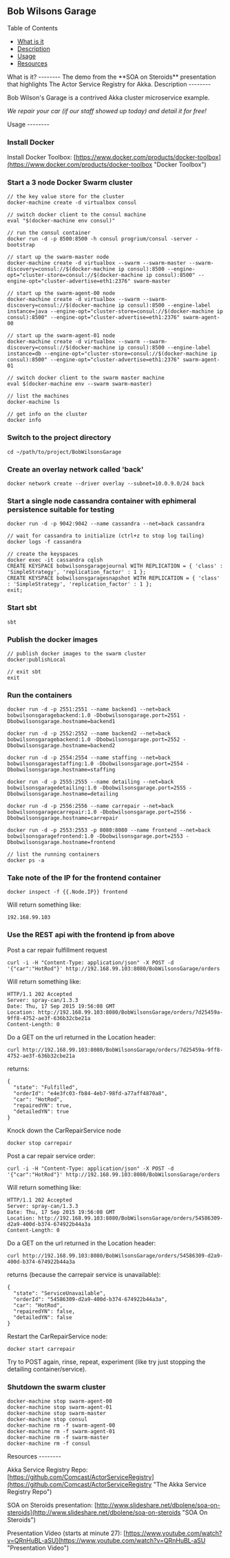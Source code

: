 ## Bob Wilsons Garage ##

Table of Contents

 * [What is it](#what)
 * [Description](#description)
 * [Usage](#usage)
 * [Resources](#resources)

<a name="what">
What is it?
--------
</a>
The demo from the **SOA on Steroids** presentation that highlights The Actor Service Registry for Akka.

<a name="description">
Description
--------
</a>

Bob Wilson's Garage is a contrived Akka cluster microservice example.

*We repair your car (if our staff showed up today) and detail it for free!*

<a name="usage">
Usage
--------
</a>

### Install Docker

Install Docker Toolbox: [https://www.docker.com/products/docker-toolbox](https://www.docker.com/products/docker-toolbox "Docker Toolbox")

### Start a 3 node Docker Swarm cluster

```
// the key value store for the cluster
docker-machine create -d virtualbox consul

// switch docker client to the consul machine
eval "$(docker-machine env consul)"

// run the consul container
docker run -d -p 8500:8500 -h consul progrium/consul -server -bootstrap

// start up the swarm-master node
docker-machine create -d virtualbox --swarm --swarm-master --swarm-discovery=consul://$(docker-machine ip consul):8500 --engine-opt="cluster-store=consul://$(docker-machine ip consul):8500" --engine-opt="cluster-advertise=eth1:2376" swarm-master

// start up the swarm-agent-00 node
docker-machine create -d virtualbox --swarm --swarm-discovery=consul://$(docker-machine ip consul):8500 --engine-label instance=java --engine-opt="cluster-store=consul://$(docker-machine ip consul):8500" --engine-opt="cluster-advertise=eth1:2376" swarm-agent-00

// start up the swarm-agent-01 node
docker-machine create -d virtualbox --swarm --swarm-discovery=consul://$(docker-machine ip consul):8500 --engine-label instance=db --engine-opt="cluster-store=consul://$(docker-machine ip consul):8500" --engine-opt="cluster-advertise=eth1:2376" swarm-agent-01

// switch docker client to the swarm master machine
eval $(docker-machine env --swarm swarm-master)

// list the machines
docker-machine ls

// get info on the cluster
docker info

```

### Switch to the project directory

```
cd ~/path/to/project/BobWilsonsGarage
```

### Create an overlay network called 'back'

```
docker network create --driver overlay --subnet=10.0.9.0/24 back
```

### Start a single node cassandra container with ephimeral persistence suitable for testing

```
docker run -d -p 9042:9042 --name cassandra --net=back cassandra

// wait for cassandra to initialize (ctrl+z to stop log tailing)
docker logs -f cassandra

// create the keyspaces
docker exec -it cassandra cqlsh
CREATE KEYSPACE bobwilsonsgaragejournal WITH REPLICATION = { 'class' : 'SimpleStrategy', 'replication_factor' : 1 };
CREATE KEYSPACE bobwilsonsgaragesnapshot WITH REPLICATION = { 'class' : 'SimpleStrategy', 'replication_factor' : 1 };
exit;
```

### Start sbt 

```
sbt
```

### Publish the docker images 

```
// publish docker images to the swarm cluster
docker:publishLocal

// exit sbt
exit
```

### Run the containers 

```
docker run -d -p 2551:2551 --name backend1 --net=back bobwilsonsgaragebackend:1.0 -Dbobwilsonsgarage.port=2551 -Dbobwilsonsgarage.hostname=backend1

docker run -d -p 2552:2552 --name backend2 --net=back bobwilsonsgaragebackend:1.0 -Dbobwilsonsgarage.port=2552 -Dbobwilsonsgarage.hostname=backend2

docker run -d -p 2554:2554 --name staffing --net=back bobwilsonsgaragestaffing:1.0 -Dbobwilsonsgarage.port=2554 -Dbobwilsonsgarage.hostname=staffing

docker run -d -p 2555:2555 --name detailing --net=back bobwilsonsgaragedetailing:1.0 -Dbobwilsonsgarage.port=2555 -Dbobwilsonsgarage.hostname=detailing

docker run -d -p 2556:2556 --name carrepair --net=back bobwilsonsgaragecarrepair:1.0 -Dbobwilsonsgarage.port=2556 -Dbobwilsonsgarage.hostname=carrepair

docker run -d -p 2553:2553 -p 8080:8080 --name frontend --net=back bobwilsonsgaragefrontend:1.0 -Dbobwilsonsgarage.port=2553 -Dbobwilsonsgarage.hostname=frontend
```

```
// list the running containers
docker ps -a
```


### Take note of the IP for the frontend container
```
docker inspect -f {{.Node.IP}} frontend
```

Will return something like:

```
192.168.99.103
```
### Use the REST api with the frontend ip from above

Post a car repair fulfillment request

```
curl -i -H "Content-Type: application/json" -X POST -d '{"car":"HotRod"}' http://192.168.99.103:8080/BobWilsonsGarage/orders
```

Will return something like:

```
HTTP/1.1 202 Accepted
Server: spray-can/1.3.3
Date: Thu, 17 Sep 2015 19:56:08 GMT
Location: http://192.168.99.103:8080/BobWilsonsGarage/orders/7d25459a-9ff8-4752-ae3f-636b32cbe21a
Content-Length: 0
```

Do a GET on the url returned in the Location header:

```
curl http://192.168.99.103:8080/BobWilsonsGarage/orders/7d25459a-9ff8-4752-ae3f-636b32cbe21a
```

returns:

```
{
  "state": "Fulfilled",
  "orderId": "e4e3fc03-fb84-4eb7-98fd-a77aff4870a8",
  "car": "HotRod",
  "repairedYN": true,
  "detailedYN": true
}
```
Knock down the CarRepairService node

```
docker stop carrepair
```

Post a car repair service order:

```
curl -i -H "Content-Type: application/json" -X POST -d '{"car":"HotRod"}' http://192.168.99.103:8080/BobWilsonsGarage/orders
```

Will return something like:

```
HTTP/1.1 202 Accepted
Server: spray-can/1.3.3
Date: Thu, 17 Sep 2015 19:56:08 GMT
Location: http://192.168.99.103:8080/BobWilsonsGarage/orders/54586309-d2a9-400d-b374-674922b44a3a
Content-Length: 0
```

Do a GET on the url returned in the Location header:

```
curl http://192.168.99.103:8080/BobWilsonsGarage/orders/54586309-d2a9-400d-b374-674922b44a3a
```

returns (because the carrepair service is unavailable):

```
{
  "state": "ServiceUnavailable",
  "orderId": "54586309-d2a9-400d-b374-674922b44a3a",
  "car": "HotRod",
  "repairedYN": false,
  "detailedYN": false
}
```



Restart the CarRepairService node:

```
docker start carrepair
```

Try to POST again, rinse, repeat, experiment (like try just stopping the detailing container/service).

### Shutdown the swarm cluster 

```
docker-machine stop swarm-agent-00
docker-machine stop swarm-agent-01
docker-machine stop swarm-master
docker-machine stop consul
docker-machine rm -f swarm-agent-00
docker-machine rm -f swarm-agent-01
docker-machine rm -f swarm-master
docker-machine rm -f consul
```


<a name="resources">
Resources
--------
</a>

Akka Service Registry Repo: [https://github.com/Comcast/ActorServiceRegistry](https://github.com/Comcast/ActorServiceRegistry "The Akka Service Registry Repo")

SOA on Steroids presentation: [http://www.slideshare.net/dbolene/soa-on-steroids](http://www.slideshare.net/dbolene/soa-on-steroids "SOA On Steroids")

Presentation Video (starts at minute 27): [https://www.youtube.com/watch?v=QRnHuBL-aSU](https://www.youtube.com/watch?v=QRnHuBL-aSU "Presentation Video")
